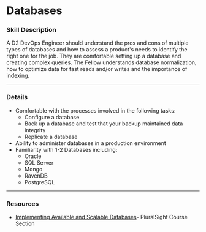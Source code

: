 # Databases

### Skill Description 
A D2 DevOps Engineer should understand the pros and cons of multiple types of databases and how to assess a product's needs to identify the right one for the job.  They are comfortable setting up a database and creating complex queries. The Fellow understands database normalization, how to optimize data for fast reads and/or writes and the importance of indexing.

---

### Details
- Comfortable with the processes involved in the following tasks: 
  - Configure a database
  - Back up a database and test that your backup maintained data integrity
  - Replicate a database
- Ability to administer databases in a production environment
- Familiarity with 1-2 Databases including:
  - Oracle
  - SQL Server
  - Mongo
  - RavenDB
  - PostgreSQL

---

### Resources
- [Implementing Available and Scalable Databases](https://app.pluralsight.com/player?course=high-availability-elasticity-aws-certified-devops-engineer&author=mike-pfeiffer&name=high-availability-elasticity-aws-certified-devops-engineer-m4&clip=0&mode=live)- PluralSight Course Section
